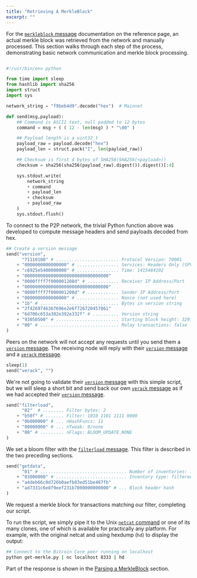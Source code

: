 ```yaml
---
title: "Retrieving A MerkleBlock"
excerpt: ""
---
```

For the [`merkleblock` message](core-ref-p2p-network-data-messages#section-merkleblock) documentation on the reference page, an actual merkle block was retrieved from the network and manually processed.  This section walks through each step of the process, demonstrating basic network communication and merkle block processing.

``` python

#!/usr/bin/env python

from time import sleep
from hashlib import sha256
import struct
import sys

network_string = "f9beb4d9".decode("hex")  # Mainnet

def send(msg,payload):
    ## Command is ASCII text, null padded to 12 bytes
    command = msg + ( ( 12 - len(msg) ) * "\00" )

    ## Payload length is a uint32_t
    payload_raw = payload.decode("hex")
    payload_len = struct.pack("I", len(payload_raw))

    ## Checksum is first 4 bytes of SHA256(SHA256(<payload>))
    checksum = sha256(sha256(payload_raw).digest()).digest()[:4]

    sys.stdout.write(
        network_string
        + command
        + payload_len
        + checksum
        + payload_raw
    )
    sys.stdout.flush()
```

To connect to the P2P network, the trivial Python function above was developed to compute message headers and send payloads decoded from hex.

``` python
## Create a version message
send("version",
      "71110100" # ........................ Protocol Version: 70001
    + "0000000000000000" # ................ Services: Headers Only (SPV)
    + "c6925e5400000000" # ................ Time: 1415484102
    + "00000000000000000000000000000000"
    + "0000ffff7f000001208d" # ............ Receiver IP Address/Port
    + "00000000000000000000000000000000"
    + "0000ffff7f000001208d" # ............ Sender IP Address/Port
    + "0000000000000000" # ................ Nonce (not used here)
    + "1b" # .............................. Bytes in version string
    + "2f426974636f696e2e6f726720457861"
    + "6d706c653a302e392e332f" # .......... Version string
    + "93050500" # ........................ Starting block height: 329107
    + "00" # .............................. Relay transactions: false
)
```

Peers on the network will not accept any requests until you send them a [`version` message](core-ref-p2p-network-control-messages#section-version). The receiving node will reply with their [`version` message](core-ref-p2p-network-control-messages#section-version) and a [`verack` message](core-ref-p2p-network-control-messages#section-verack).

``` python
sleep(1)
send("verack", "")
```

We're not going to validate their [`version` message](core-ref-p2p-network-control-messages#section-version) with this simple script, but we will sleep a short bit and send back our own [`verack` message](core-ref-p2p-network-control-messages#section-verack) as if we had accepted their [`version` message](core-ref-p2p-network-control-messages#section-version).

``` python
send("filterload",
      "02"  # ........ Filter bytes: 2
    + "b50f" # ....... Filter: 1010 1101 1111 0000
    + "0b000000" # ... nHashFuncs: 11
    + "00000000" # ... nTweak: 0/none
    + "00" # ......... nFlags: BLOOM_UPDATE_NONE
)
```

We set a bloom filter with the [`filterload` message](core-ref-p2p-network-control-messages#section-filterload). This filter is described in the two preceding sections.

``` python
send("getdata",
      "01" # ................................. Number of inventories: 1
    + "03000000" # ........................... Inventory type: filtered block
    + "a4deb66c0d726b0aefb03ed51be407fb"
    + "ad7331c6e8f9eef231b7000000000000" # ... Block header hash
)
```

We request a merkle block for transactions matching our filter, completing our script.

To run the script, we simply pipe it to the Unix [`netcat` command](https://en.wikipedia.org/wiki/Netcat) or one of its many clones, one of which is available for practically any platform. For example, with the original netcat and using hexdump (`hd`) to display the output:

``` bash
## Connect to the Bitcoin Core peer running on localhost
python get-merkle.py | nc localhost 8333 | hd
```

Part of the response is shown in the [Parsing a MerkleBlock](core-examples-p2p-network-parsing-a-merkleblock) section.